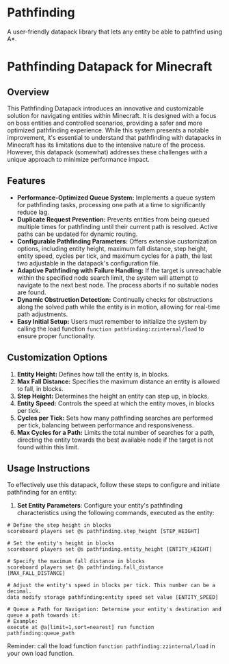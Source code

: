# Pathfinding
A user-friendly datapack library that lets any entity be able to pathfind using A*.

# Pathfinding Datapack for Minecraft

## Overview
This Pathfinding Datapack introduces an innovative and customizable solution for navigating entities within Minecraft. It is designed with a focus on boss entities and controlled scenarios, providing a safer and more optimized pathfinding experience. While this system presents a notable improvement, it's essential to understand that pathfinding with datapacks in Minecraft has its limitations due to the intensive nature of the process. However, this datapack (somewhat) addresses these challenges with a unique approach to minimize performance impact.

## Features
- **Performance-Optimized Queue System:** Implements a queue system for pathfinding tasks, processing one path at a time to significantly reduce lag.
- **Duplicate Request Prevention:** Prevents entities from being queued multiple times for pathfinding until their current path is resolved. Active paths can be updated for dynamic routing.
- **Configurable Pathfinding Parameters:** Offers extensive customization options, including entity height, maximum fall distance, step height, entity speed, cycles per tick, and maximum cycles for a path, the last two adjustable in the datapack's configuration file.
- **Adaptive Pathfinding with Failure Handling:** If the target is unreachable within the specified node search limit, the system will attempt to navigate to the next best node. The process aborts if no suitable nodes are found.
- **Dynamic Obstruction Detection:** Continually checks for obstructions along the solved path while the entity is in motion, allowing for real-time path adjustments.
- **Easy Initial Setup:** Users must remember to initialize the system by calling the load function `function pathfinding:zzinternal/load` to ensure proper functionality.

## Customization Options
1. **Entity Height:** Defines how tall the entity is, in blocks.
2. **Max Fall Distance:** Specifies the maximum distance an entity is allowed to fall, in blocks.
3. **Step Height:** Determines the height an entity can step up, in blocks.
4. **Entity Speed:** Controls the speed at which the entity moves, in blocks per tick.
5. **Cycles per Tick:** Sets how many pathfinding searches are performed per tick, balancing between performance and responsiveness.
6. **Max Cycles for a Path:** Limits the total number of searches for a path, directing the entity towards the best available node if the target is not found within this limit.

## Usage Instructions
To effectively use this datapack, follow these steps to configure and initiate pathfinding for an entity:

1. **Set Entity Parameters**: Configure your entity's pathfinding characteristics using the following commands, executed as the entity:

```
# Define the step height in blocks
scoreboard players set @s pathfinding.step_height [STEP_HEIGHT]

# Set the entity's height in blocks
scoreboard players set @s pathfinding.entity_height [ENTITY_HEIGHT]

# Specify the maximum fall distance in blocks
scoreboard players set @s pathfinding.fall_distance [MAX_FALL_DISTANCE]

# Adjust the entity's speed in blocks per tick. This number can be a decimal.
data modify storage pathfinding:entity speed set value [ENTITY_SPEED]

# Queue a Path for Navigation: Determine your entity's destination and queue a path towards it:
# Example:
execute at @a[limit=1,sort=nearest] run function pathfinding:queue_path
```

Reminder: call the load function `function pathfinding:zzinternal/load` in your own load function.

